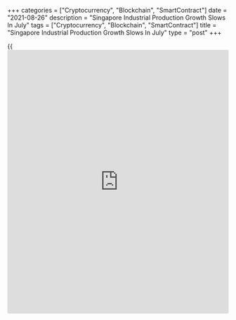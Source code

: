 +++
categories = ["Cryptocurrency", "Blockchain", "SmartContract"]
date = "2021-08-26"
description = "Singapore Industrial Production Growth Slows In July"
tags = ["Cryptocurrency", "Blockchain", "SmartContract"]
title = "Singapore Industrial Production Growth Slows In July"
type = "post"
+++

{{<iframe id="large-banner" src="https://www.bounty.group/#slide=6.0" width="100%" height="600" scrolling="no" style="border: 0px solid rgb(216, 221, 230); border-radius: 3px;">}}

Singapore's industrial production increased at a softer pace in July,
data from the Economic Development Board showed on Thursday.

Industrial output grew 16.3 percent year-on-year in July, after a 28.0
percent rise in June. Production was forecast to increase 20.2 percent.

Excluding biomedical manufacturing, industrial production gained 5.8
percent yearly in July, after a 25.1 percent rise in the preceding
month.

On a monthly basis, industrial production declined 2.6 percent in July,
after a 2.6 percent fell in the previous month. Economists had expected
a 0.3 percent fall.

Biomedical manufacturing accelerated 86.6 percent annually in July.
Transport engineering and precision engineering increased by 33.1
percent and 20.3 percent, respectively.

Electronics surged 1.5 percent and general manufacturing output grew
11.0 percent.

For comments and feedback [contact](https://www.playgroundfx.com/contact/): editorial@rtt[news](https://www.letsplayfx.com/blog/forex-news-website/).com

[Economic News][1]

 **What parts of the world are seeing the best (and worst) economic
performances lately? Click[here][2] to check out our [Econ Scorecard][2]
and find out! See up-to-the-moment [ranking](https://www.playgroundfx.com/blog/crypto-exchange-ranking/)s for the best and worst
performers in [GDP][3], [unemployment rate][4], [inflation][2] and much
more.**

   1. www.rtt[news](https://www.letsplayfx.com/blog/forex-news-website/).com/Content/EconomicNews.aspx
   2. www.rtt[news](https://www.letsplayfx.com/blog/forex-news-website/).com/economic-scorecard/world-rank/CPI/highest-performance.aspx
   3. www.rtt[news](https://www.letsplayfx.com/blog/forex-news-website/).com/economic-scorecard/world-rank/GDP/highest-performance.aspx
   4. www.rtt[news](https://www.letsplayfx.com/blog/forex-news-website/).com/economic-scorecard/world-rank/unemployment-rate/lowest-performance.aspx